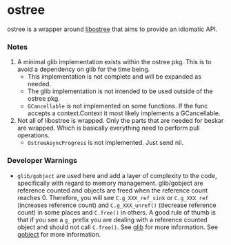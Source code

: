 # ostree

ostree is a wrapper around [libostree](https://github.com/ostreedev/ostree) that aims to provide an idiomatic API.


### Notes
1. A minimal glib implementation exists within the ostree pkg. This is to avoid a dependency on glib for the time being.
   - This implementation is not complete and will be expanded as needed.
   - The glib implementation is not intended to be used outside of the ostree pkg.
   - `GCancellable` is not implemented on some functions. If the func accepts a context.Context it most likely implements a GCancellable.
2. Not all of libostree is wrapped. Only the parts that are needed for beskar are wrapped. Which is basically everything 
    need to perform pull operations.
    - `OstreeAsyncProgress` is not implemented. Just send nil.
      

### Developer Warnings
- `glib/gobject` are used here and add a layer of complexity to the code, specifically with regard to memory management.
glib/gobject are reference counted and objects are freed when the reference count reaches 0. Therefore, you will see 
`C.g_XXX_ref_sink` or `C.g_XXX_ref` (increases reference count) and `C.g_XXX_unref()` (decrease reference count) in some
places and `C.free()` in others.  A good rule of thumb is that if you see a `g_` prefix you are dealing with a reference
counted object and should not call `C.free()`.  See [glib](https://docs.gtk.org/glib/index.html) for more information. 
See [gobject](https://docs.gtk.org/gobject/index.html) for more information.
